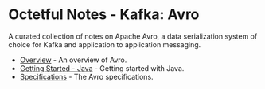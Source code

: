 # Octetful Notes - Kafka: Avro

A curated collection of notes on Apache Avro, a data serialization system of choice for Kafka and application to application messaging.

* [Overview](https://avro.apache.org/docs/current/index.html) - An overview of Avro.
* [Getting Started - Java](https://avro.apache.org/docs/current/gettingstartedjava.html) - Getting started with Java.
* [Specifications](https://avro.apache.org/docs/current/spec.html) - The Avro specifications.
